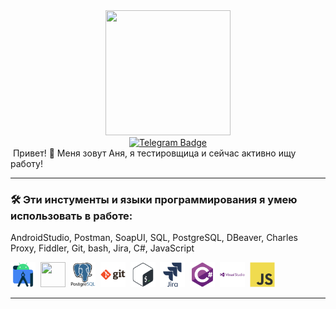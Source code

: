 <div id="header" align="center">
  <img src="https://media.giphy.com/media/paTz7UZbPfTZFRYnnB/giphy.gif" width="200" height="200"/>
</div>
 <div id="badges" align="center">
  <a href="https://t.me/b0tanichka">
    <img src="https://img.shields.io/badge/Telegram-blue?style=plastic&logo=Telegram&logoColor=white" alt="Telegram Badge"/>
  </a>
</div>
 <img src="https://komarev.com/ghpvc/?username=Anyuu25&style=plastic&color=dc9afe" alt=""/>
Привет! 👋
Меня зовут Аня, я тестировщица и сейчас активно ищу работу!

  ---

### :hammer_and_wrench: Эти инстументы и языки программирования я умею использовать в работе:
 AndroidStudio, Postman, SoapUI, SQL, PostgreSQL, DBeaver, Charles Proxy, Fiddler, Git, bash, Jira, C#, JavaScript
 <div>
 <img src="https://github.com/devicons/devicon/blob/master/icons/androidstudio/androidstudio-original.svg" width="40" height="40"/>&nbsp;  
 <img src="https://avatars.githubusercontent.com/u/10251060?s=200&v=4" width="40" height="40"/>&nbsp;
 <img src="https://github.com/devicons/devicon/blob/master/icons/postgresql/postgresql-original-wordmark.svg" width="40" height="40"/>&nbsp;
 <img src="https://github.com/devicons/devicon/blob/master/icons/git/git-original-wordmark.svg" width="40" height="40"/>&nbsp;
 <img src="https://github.com/devicons/devicon/blob/master/icons/bash/bash-original.svg" width="40" height="40"/>&nbsp;
 <img src="https://github.com/devicons/devicon/blob/master/icons/jira/jira-plain-wordmark.svg" width="40" height="40"/>&nbsp;
 <img src="https://github.com/devicons/devicon/blob/master/icons/csharp/csharp-original.svg" width="40" height="40"/>&nbsp;
 <img src="https://github.com/devicons/devicon/blob/master/icons/visualstudio/visualstudio-plain-wordmark.svg" width="40" height="40"/>&nbsp;
 <img src="https://github.com/devicons/devicon/blob/master/icons/javascript/javascript-original.svg" width="40" height="40"/>&nbsp;



  ---
<!--
**Anyuu25/Anyuu25** is a ✨ _special_ ✨ repository because its `README.md` (this file) appears on your GitHub profile.

Here are some ideas to get you started:

- 🔭 I’m currently working on ...
- 🌱 I’m currently learning ...
- 👯 I’m looking to collaborate on ...
- 🤔 I’m looking for help with ...
- 💬 Ask me about ...
- 📫 How to reach me: ...
- 😄 Pronouns: ...
- ⚡ Fun fact: ...
-->

